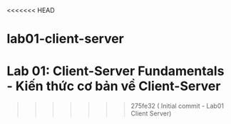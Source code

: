 <<<<<<< HEAD
# lab01-client-server
Lab 01: Client-Server Fundamentals - Kiến thức cơ bản về Client-Server
=======
 
>>>>>>> 275fe32 ( Initial commit - Lab01 Client Server)
